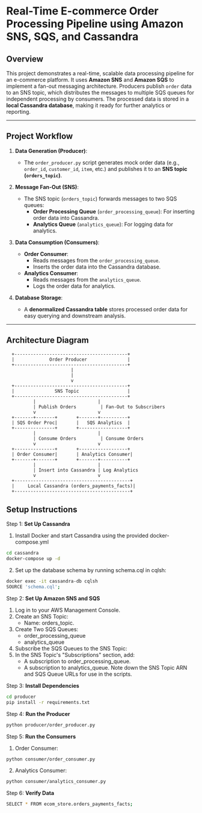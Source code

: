 # Real-Time E-commerce Order Processing Pipeline using Amazon SNS, SQS, and Cassandra

## Overview

This project demonstrates a real-time, scalable data processing pipeline for an e-commerce platform. It uses **Amazon SNS** and **Amazon SQS** to implement a fan-out messaging architecture. Producers publish `order` data to an SNS topic, which distributes the messages to multiple SQS queues for independent processing by consumers. The processed data is stored in a **local Cassandra database**, making it ready for further analytics or reporting.

---

## Project Workflow

1. **Data Generation (Producer)**:
   - The `order_producer.py` script generates mock order data (e.g., `order_id`, `customer_id`, `item`, etc.) and publishes it to an **SNS topic (`orders_topic`)**.

2. **Message Fan-Out (SNS)**:
   - The SNS topic (`orders_topic`) forwards messages to two SQS queues:
     - **Order Processing Queue** (`order_processing_queue`): For inserting order data into Cassandra.
     - **Analytics Queue** (`analytics_queue`): For logging data for analytics.

3. **Data Consumption (Consumers)**:
   - **Order Consumer**:
     - Reads messages from the `order_processing_queue`.
     - Inserts the order data into the Cassandra database.
   - **Analytics Consumer**:
     - Reads messages from the `analytics_queue`.
     - Logs the order data for analytics.

4. **Database Storage**:
   - A **denormalized Cassandra table** stores processed order data for easy querying and downstream analysis.

---

## Architecture Diagram

```plaintext
  +------------------------------------------+
  |             Order Producer               |
  +------------------------------------------+
                        |
                        |
                        v
  +------------------------------------------+
  |               SNS Topic                  |
  +------------------------------------------+
          |                       |
          | Publish Orders         | Fan-Out to Subscribers
          v                       v
  +-------+-------+       +-------+----------+
  | SQS Order Proc|       |   SQS Analytics  |
  +---------------+       +------------------+
          |                       |
          | Consume Orders         | Consume Orders
          v                       v
  +---------------+       +------------------+
  | Order Consumer|       | Analytics Consumer|
  +-------+-------+       +-------+----------+
          |                       |
          | Insert into Cassandra | Log Analytics
          v                       v
  +-------------------------------------------+
  |     Local Cassandra (orders_payments_facts)|
  +-------------------------------------------+
```


## Setup Instructions

Step 1: **Set Up Cassandra**

1. Install Docker and start Cassandra using the provided docker-compose.yml
```bash
cd cassandra
docker-compose up -d
```

2. Set up the database schema by running schema.cql in cqlsh:
```bash
docker exec -it cassandra-db cqlsh
SOURCE 'schema.cql';
```


Step 2: **Set Up Amazon SNS and SQS**
1. Log in to your AWS Management Console.
2. Create an SNS Topic:
    - Name: orders_topic.
3. Create Two SQS Queues:
    - order_processing_queue
    - analytics_queue
4. Subscribe the SQS Queues to the SNS Topic:
5. In the SNS Topic's "Subscriptions" section, add:
    - A subscription to order_processing_queue.
    - A subscription to analytics_queue.
Note down the SNS Topic ARN and SQS Queue URLs for use in the scripts.


Step 3: **Install Dependencies**
```bash
cd producer
pip install -r requirements.txt
```

Step 4: **Run the Producer**
```bash
python producer/order_producer.py
```

Step 5: **Run the Consumers**
1. Order Consumer:
```bash
python consumer/order_consumer.py
```

2. Analytics Consumer:
```bash
python consumer/analytics_consumer.py
```

Step 6: **Verify Data**
```bash
SELECT * FROM ecom_store.orders_payments_facts;
```